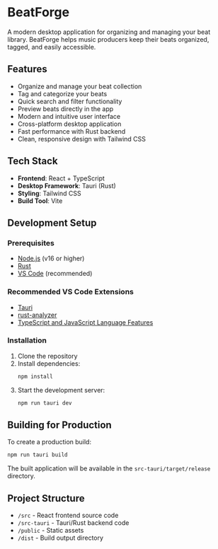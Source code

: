 # BeatForge

A modern desktop application for organizing and managing your beat library. BeatForge helps music producers keep their beats organized, tagged, and easily accessible.

## Features

- Organize and manage your beat collection
- Tag and categorize your beats
- Quick search and filter functionality
- Preview beats directly in the app
- Modern and intuitive user interface
- Cross-platform desktop application
- Fast performance with Rust backend
- Clean, responsive design with Tailwind CSS

## Tech Stack

- **Frontend**: React + TypeScript
- **Desktop Framework**: Tauri (Rust)
- **Styling**: Tailwind CSS
- **Build Tool**: Vite

## Development Setup

### Prerequisites

- [Node.js](https://nodejs.org/) (v16 or higher)
- [Rust](https://www.rust-lang.org/tools/install)
- [VS Code](https://code.visualstudio.com/) (recommended)

### Recommended VS Code Extensions

- [Tauri](https://marketplace.visualstudio.com/items?itemName=tauri-apps.tauri-vscode)
- [rust-analyzer](https://marketplace.visualstudio.com/items?itemName=rust-lang.rust-analyzer)
- [TypeScript and JavaScript Language Features](https://marketplace.visualstudio.com/items?itemName=vscode.typescript-language-features)

### Installation

1. Clone the repository
2. Install dependencies:
   ```bash
   npm install
   ```
3. Start the development server:
   ```bash
   npm run tauri dev
   ```

## Building for Production

To create a production build:

```bash
npm run tauri build
```

The built application will be available in the `src-tauri/target/release` directory.

## Project Structure

- `/src` - React frontend source code
- `/src-tauri` - Tauri/Rust backend code
- `/public` - Static assets
- `/dist` - Build output directory
